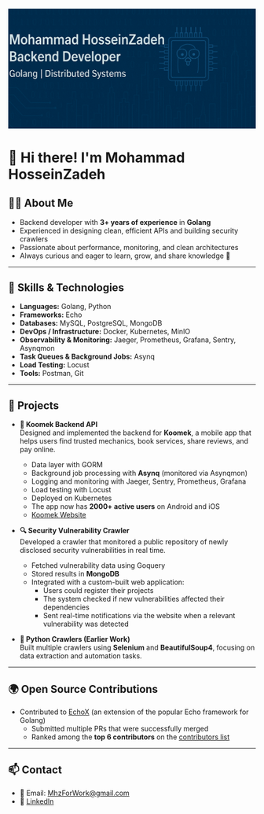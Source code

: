 ![Banner](./assets/banner.png)

# 👋 Hi there! I'm Mohammad HosseinZadeh

## 🧑‍💻 About Me
- Backend developer with **3+ years of experience** in **Golang**
- Experienced in designing clean, efficient APIs and building security crawlers
- Passionate about performance, monitoring, and clean architectures
- Always curious and eager to learn, grow, and share knowledge 🚀

---

## 🔧 Skills & Technologies
- **Languages:** Golang, Python
- **Frameworks:** Echo
- **Databases:** MySQL, PostgreSQL, MongoDB
- **DevOps / Infrastructure:** Docker, Kubernetes, MinIO
- **Observability & Monitoring:** Jaeger, Prometheus, Grafana, Sentry, Asynqmon
- **Task Queues & Background Jobs:** Asynq
- **Load Testing:** Locust
- **Tools:** Postman, Git

---

## 📌 Projects
- **📡 Koomek Backend API**  
  Designed and implemented the backend for **Koomek**, a mobile app that helps users find trusted mechanics, book services, share reviews, and pay online.
    - Data layer with GORM
    - Background job processing with **Asynq** (monitored via Asynqmon)
    - Logging and monitoring with Jaeger, Sentry, Prometheus, Grafana
    - Load testing with Locust
    - Deployed on Kubernetes
    - The app now has **2000+ active users** on Android and iOS
    - [Koomek Website](https://koomek.com/)


- **🔍 Security Vulnerability Crawler**  
  Developed a crawler that monitored a public repository of newly disclosed security vulnerabilities in real time.
    - Fetched vulnerability data using Goquery
    - Stored results in **MongoDB**
    - Integrated with a custom-built web application:
        - Users could register their projects
        - The system checked if new vulnerabilities affected their dependencies
        - Sent real-time notifications via the website when a relevant vulnerability was detected


- **🐍 Python Crawlers (Earlier Work)**  
  Built multiple crawlers using **Selenium** and **BeautifulSoup4**, focusing on data extraction and automation tasks.

---

## 🌍 Open Source Contributions
- Contributed to [EchoX](https://github.com/labstack/echox) (an extension of the popular Echo framework for Golang)
    - Submitted multiple PRs that were successfully merged
    - Ranked among the **top 6 contributors** on the [contributors list](https://github.com/labstack/echox/graphs/contributors)

---

## 📫 Contact
- 📧 Email: MhzForWork@gmail.com
- 💼 [LinkedIn](https://www.linkedin.com/in/mohammad-hosseinzadeh-a05560196/)  
